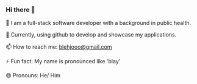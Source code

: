 ### Hi there 👋

🔭 I am a full-stack software developer with a background in public health. 

🌱 Currently, using github to develop and showcase my applications.

📫 How to reach me: blehjooo@gmail.com

⚡ Fun fact: My name is pronounced like 'blay'

😄 Pronouns: He/ Him
